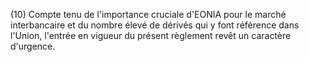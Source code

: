 (10) Compte tenu de l'importance cruciale d'EONIA pour le marché interbancaire et du nombre élevé de dérivés qui y font référence dans l'Union, l'entrée en vigueur du présent règlement revêt un caractère d'urgence.